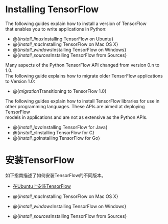 # Installing TensorFlow

The following guides explain how to install a version of TensorFlow  
that enables you to write applications in Python:

* @{$install\_linux$Installing TensorFlow on Ubuntu}
* @{$install\_mac$Installing TensorFlow on Mac OS X}
* @{$install\_windows$Installing TensorFlow on Windows}
* @{$install\_sources$Installing TensorFlow from Sources}

Many aspects of the Python TensorFlow API changed from version 0.n to 1.0.  
The following guide explains how to migrate older TensorFlow applications  
to Version 1.0:

* @{$migration$Transitioning to TensorFlow 1.0}

The following guides explain how to install TensorFlow libraries for use in  
other programming languages. These APIs are aimed at deploying TensorFlow  
models in applications and are not as extensive as the Python APIs.

* @{$install\_java$Installing TensorFlow for Java}
* @{$install\_c$Installing TensorFlow for C}
* @{$install\_go$Installing TensorFlow for Go}

# 安装TensorFlow

如下指南描述了如何安装TensorFlow的不同版本。

* [在Ubuntu上安装TensorFlow](./install_linux.md)

* @{$install\_mac$Installing TensorFlow on Mac OS X}
* @{$install\_windows$Installing TensorFlow on Windows}
* @{$install\_sources$Installing TensorFlow from Sources}



